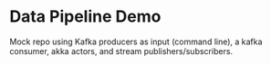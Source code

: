 # Data Pipeline Demo
Mock repo using Kafka producers as input (command line), a kafka consumer, akka actors, and stream publishers/subscribers.
